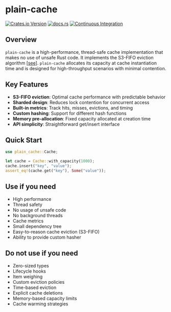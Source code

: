 # plain-cache

[![Crates.io Version](https://img.shields.io/crates/v/plain-cache)](https://crates.io/crates/plain-cache)
[![docs.rs](https://img.shields.io/docsrs/plain-cache)](https://docs.rs/plain-cache/latest/plain_cache/)
[![Continuous Integration](https://github.com/christianschleifer/plain-cache/actions/workflows/ci.yml/badge.svg)](https://github.com/christianschleifer/plain-cache/actions/workflows/ci.yml)

## Overview

`plain-cache` is a high-performance, thread-safe cache implementation that makes no use of unsafe
Rust code. It implements the S3-FIFO eviction
algorithm [[see](https://dl.acm.org/doi/pdf/10.1145/3600006.3613147)]. `plain-cache` allocates
its capacity at cache instantiation time and is designed for high-throughput scenarios with minimal
contention.

## Key Features

- **S3-FIFO eviction**: Optimal cache performance with predictable behavior
- **Sharded design**: Reduces lock contention for concurrent access
- **Built-in metrics**: Track hits, misses, evictions, and timing
- **Custom hashing**: Support for different hash functions
- **Memory pre-allocation**: Fixed capacity allocated at creation time
- **API simplicity**: Straightforward get/insert interface

## Quick Start

```rust
use plain_cache::Cache;

let cache = Cache::with_capacity(1000);
cache.insert("key", "value");
assert_eq!(cache.get("key"), Some("value"));
```

## Use if you need

* High performance
* Thread safety
* No usage of unsafe code
* No background threads
* Cache metrics
* Small dependency tree
* Easy-to-reason cache eviction (S3-FIFO)
* Ability to provide custom hasher

## Do not use if you need

* Zero-sized types
* Lifecycle hooks
* Item weighing
* Custom eviction policies
* Time-based eviction
* Explicit cache deletions
* Memory-based capacity limits
* Cache warming strategies
